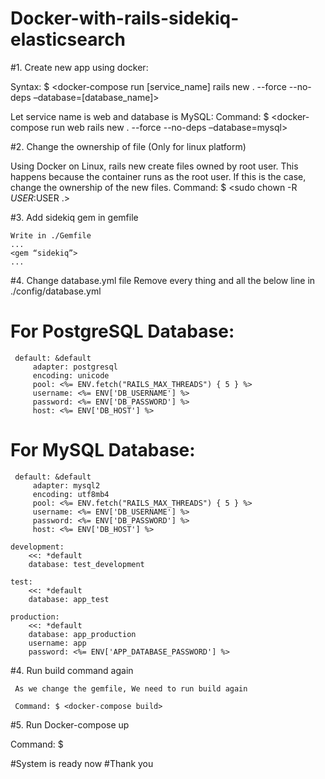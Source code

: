 # Docker-with-rails-sidekiq-elasticsearch

#1. Create new app using docker:

   Syntax: $ <docker-compose run [service_name] rails new . --force --no-deps –database=[database_name]>
   
   Let service name is web and database is MySQL:
   Command: $ <docker-compose run web rails new . --force --no-deps –database=mysql>

#2. Change the ownership of file (Only for linux platform)

   Using Docker on Linux, rails new create files owned by root user. This happens because the container runs as the root user. If this is the case, change the ownership of the new files.
   Command: $ <sudo chown -R $USER:$USER .>

#3.  Add sidekiq gem in gemfile

    Write in ./Gemfile
	...
	<gem “sidekiq”>
	...
#4. Change database.yml file
   Remove every thing and all the below line in ./config/database.yml
   
#  For PostgreSQL Database:
	 default: &default
	     adapter: postgresql
	     encoding: unicode
	     pool: <%= ENV.fetch("RAILS_MAX_THREADS") { 5 } %>
	     username: <%= ENV['DB_USERNAME'] %>
	     password: <%= ENV['DB_PASSWORD'] %>
	     host: <%= ENV['DB_HOST'] %>
#   For MySQL Database:
	 default: &default
	     adapter: mysql2
	     encoding: utf8mb4
	     pool: <%= ENV.fetch("RAILS_MAX_THREADS") { 5 } %>
	     username: <%= ENV['DB_USERNAME'] %>
	     password: <%= ENV['DB_PASSWORD'] %>
	     host: <%= ENV['DB_HOST'] %>

	development:
	    <<: *default
	    database: test_development

	test:
	    <<: *default
	    database: app_test

	production:
	    <<: *default
	    database: app_production
	    username: app
	    password: <%= ENV['APP_DATABASE_PASSWORD'] %>
	    
#4. Run build command again

     As we change the gemfile, We need to run build again
 
     Command: $ <docker-compose build>

#5. Run Docker-compose up
   
   Command: $ <docker-compose up>
   
#System is ready now
#Thank you
